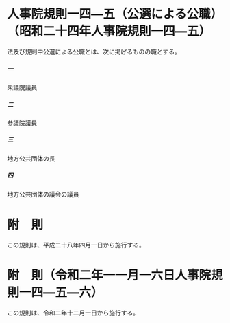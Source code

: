 # 人事院規則一四―五（公選による公職）（昭和二十四年人事院規則一四―五）
法及び規則中公選による公職とは、次に掲げるものの職とする。
##### 一
衆議院議員
##### 二
参議院議員
##### 三
地方公共団体の長
##### 四
地方公共団体の議会の議員
# 附　則
この規則は、平成二十八年四月一日から施行する。
# 附　則（令和二年一一月一六日人事院規則一四―五―六）
この規則は、令和二年十二月一日から施行する。
